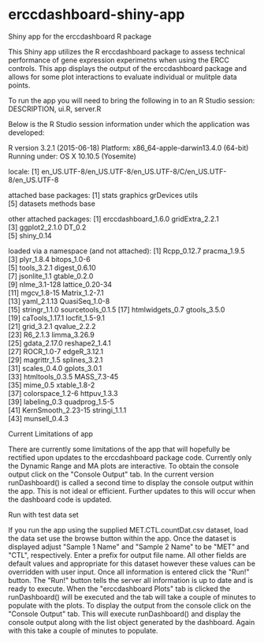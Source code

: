 # erccdashboard-shiny-app
Shiny app for the erccdashboard R package

This Shiny app utilizes the R erccdashboard package to assess technical performance of gene expression experimetns when using the ERCC controls. This app displays the output of the erccdashboard package and allows for some plot interactions to evaluate individual or mulitple data points.

To run the app you will need to bring the following in to an R Studio session:  DESCRIPTION,  ui.R,  server.R  

Below is the R Studio session information under which the application was developed:

R version 3.2.1 (2015-06-18)
Platform: x86_64-apple-darwin13.4.0 (64-bit)
Running under: OS X 10.10.5 (Yosemite)
 
locale:
[1] en_US.UTF-8/en_US.UTF-8/en_US.UTF-8/C/en_US.UTF-8/en_US.UTF-8
 
attached base packages:
[1] stats     graphics  grDevices utils   
[5] datasets  methods   base    
 
other attached packages:
[1] erccdashboard_1.6.0 gridExtra_2.2.1   
[3] ggplot2_2.1.0       DT_0.2            
[5] shiny_0.14        
 
loaded via a namespace (and not attached):
[1] Rcpp_0.12.7        pracma_1.9.5      
 [3] plyr_1.8.4         bitops_1.0-6     
 [5] tools_3.2.1        digest_0.6.10    
 [7] jsonlite_1.1       gtable_0.2.0     
 [9] nlme_3.1-128       lattice_0.20-34  
[11] mgcv_1.8-15        Matrix_1.2-7.1   
[13] yaml_2.1.13        QuasiSeq_1.0-8   
[15] stringr_1.1.0      sourcetools_0.1.5
[17] htmlwidgets_0.7    gtools_3.5.0     
[19] caTools_1.17.1     locfit_1.5-9.1   
[21] grid_3.2.1         qvalue_2.2.2     
[23] R6_2.1.3           limma_3.26.9      
[25] gdata_2.17.0       reshape2_1.4.1   
[27] ROCR_1.0-7         edgeR_3.12.1     
[29] magrittr_1.5       splines_3.2.1    
[31] scales_0.4.0       gplots_3.0.1     
[33] htmltools_0.3.5    MASS_7.3-45      
[35] mime_0.5           xtable_1.8-2      
[37] colorspace_1.2-6   httpuv_1.3.3     
[39] labeling_0.3       quadprog_1.5-5   
[41] KernSmooth_2.23-15 stringi_1.1.1    
[43] munsell_0.4.3    

Current Limitations of app 

There are currently some limitations of the app that will hopefully be rectified upon updates to the erccdashboard package code. Currently only the Dynamic Range and MA plots are interactive. To obtain the console output click on the "Console Output" tab. In the current version runDashboard() is called a second time to display the console output within the app. This is not ideal or efficient. Further updates to this will occur when the dashboard code is updated. 

Run with test data set 

If you run the app using the supplied MET.CTL.countDat.csv dataset, load the data set use the browse button within the app. Once the dataset is displayed adjust "Sample 1 Name" and "Sample 2 Name" to be "MET" and "CTL", respectively. Enter a prefix for output file name. All other fields are default values and appropriate for this dataset however these values can be overridden with user input. Once all information is entered click the "Run!" button. The "Run!" button tells the server all information is up to date and is ready to execute.  When the "erccdashboard Plots" tab is clicked the runDashboard() will be executed and the tab will take a couple of minutes to populate with the plots. To display the output from the console click on the "Console Output" tab. This will execute runDashboard() and display the console output along with the list object generated by the dashboard. Again with this take a couple of minutes to populate.
